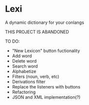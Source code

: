 # Lexi
A dynamic dictionary for your conlangs

THIS PROJECT IS ABANDONED

TO DO:
- "New Lexicon" button fuctionality
- Add word
- Delete word
- Search word
- Alphabetize 
- Filters (noun, verb, etc)
- Derivations filter
- Replace the listeners with buttons
- Refactoring
- JSON and XML implementation(?) 
